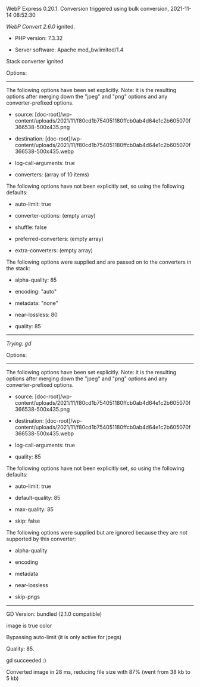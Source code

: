 WebP Express 0.20.1. Conversion triggered using bulk conversion, 2021-11-14 08:52:30

*WebP Convert 2.6.0*  ignited.
- PHP version: 7.3.32
- Server software: Apache mod_bwlimited/1.4

Stack converter ignited

Options:
------------
The following options have been set explicitly. Note: it is the resulting options after merging down the "jpeg" and "png" options and any converter-prefixed options.
- source: [doc-root]/wp-content/uploads/2021/11/f80cd1b754051180ffcb0ab4d64e1c2b605070f366538-500x435.png
- destination: [doc-root]/wp-content/uploads/2021/11/f80cd1b754051180ffcb0ab4d64e1c2b605070f366538-500x435.webp
- log-call-arguments: true
- converters: (array of 10 items)

The following options have not been explicitly set, so using the following defaults:
- auto-limit: true
- converter-options: (empty array)
- shuffle: false
- preferred-converters: (empty array)
- extra-converters: (empty array)

The following options were supplied and are passed on to the converters in the stack:
- alpha-quality: 85
- encoding: "auto"
- metadata: "none"
- near-lossless: 80
- quality: 85
------------


*Trying: gd* 

Options:
------------
The following options have been set explicitly. Note: it is the resulting options after merging down the "jpeg" and "png" options and any converter-prefixed options.
- source: [doc-root]/wp-content/uploads/2021/11/f80cd1b754051180ffcb0ab4d64e1c2b605070f366538-500x435.png
- destination: [doc-root]/wp-content/uploads/2021/11/f80cd1b754051180ffcb0ab4d64e1c2b605070f366538-500x435.webp
- log-call-arguments: true
- quality: 85

The following options have not been explicitly set, so using the following defaults:
- auto-limit: true
- default-quality: 85
- max-quality: 85
- skip: false

The following options were supplied but are ignored because they are not supported by this converter:
- alpha-quality
- encoding
- metadata
- near-lossless
- skip-pngs
------------

GD Version: bundled (2.1.0 compatible)
image is true color
Bypassing auto-limit (it is only active for jpegs)
Quality: 85. 
gd succeeded :)

Converted image in 28 ms, reducing file size with 87% (went from 38 kb to 5 kb)
